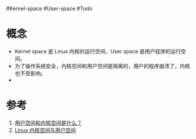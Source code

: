 #Kernel-space #User-space #Todo 

# 概念
- Kernel space 是 Linux 内核的运行空间，User space 是用户程序的运行空间。
- 为了操作系统安全，内核空间和用户空间是隔离的，用户的程序崩溃了，内核也不受影响。
- 


# 参考

1. [用户空间和内核空间是什么？](https://cloud.tencent.com/developer/article/1352415)
2. [Linux 内核空间与用户空间](https://www.cnblogs.com/sparkdev/p/8410350.html)
